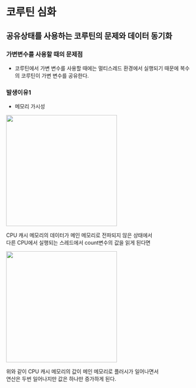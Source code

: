# 코루틴 심화

## 공유상태를 사용하는 코루틴의 문제와 데이터 동기화

### 가변변수를 사용할 때의 문제점

- 코루틴에서 가변 변수를 사용할 때에는 멀티스레드 환경에서 실행되기 때문에 복수의 코루틴이 가변 변수를 공유한다.

### 발생이유1
- 메모리 가시성  

<img src="https://github.com/user-attachments/assets/59b3f185-3129-444e-aa3e-10c4afc0d345" width="300">  

CPU 캐시 메모리의 데이터가 메인 메모리로 전파되지 않은 상태에서    
다른 CPU에서 실행되는 스레드에서 count변수의 값을 읽게 된다면   

<img src="https://github.com/user-attachments/assets/a8233abc-1de6-48bb-81b4-ad3c707e4be3" width="300">  

위와 같이 CPU 캐시 메모리의 값이 메인 메모리로 플러시가 일어나면서  
연산은 두번 일어나지만 값은 하나만 증가하게 된다.  
